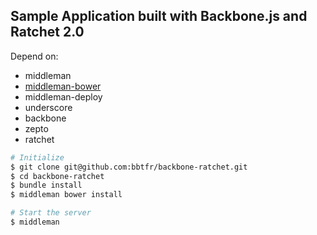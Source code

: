 Sample Application built with Backbone.js and Ratchet 2.0
---

Depend on:

* middleman
* [middleman-bower](bbtfr/middleman-bower)
* middleman-deploy
* underscore
* backbone
* zepto
* ratchet

```bash
# Initialize
$ git clone git@github.com:bbtfr/backbone-ratchet.git
$ cd backbone-ratchet
$ bundle install
$ middleman bower install

# Start the server
$ middleman 
```